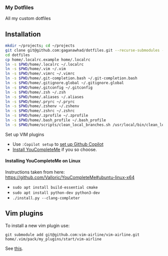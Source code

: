 ### My Dotfiles

All my custom dotfiles

Installation
------------

``` bash
mkdir ~/projects; cd ~/projects
git clone git@github.com:gaganawhad/dotfiles.git --recurse-submodules --shallow-submodules
cd dotfiles
cp home/.localrc.example home/.localrc
ln -s $PWD/home/.localrc ~/.localrc
ln -s $PWD/home/.vim ~/.vim
ln -s $PWD/home/.vimrc ~/.vimrc
ln -s $PWD/home/.git-completion.bash ~/.git-completion.bash
ln -s $PWD/home/.gitignore.global ~/.gitignore.global
ln -s $PWD/home/.gitconfig ~/.gitconfig
ln -s $PWD/home/.zsh ~/.zsh
ln -s $PWD/home/.aliases ~/.aliases
ln -s $PWD/home/.pryrc ~/.pryrc
ln -s $PWD/home/.zshenv ~/.zshenv
ln -s $PWD/home/.zshrc ~/.zshrc
ln -s $PWD/home/.zprofile ~/.zprofile
ln -s $PWD/home/.bash_profile ~/.bash_profile
ln -s $PWD/home/scripts/clean_local_branches.sh /usr/local/bin/clean_local_branches
```

Set up VIM plugins
 - Use `:Copilot setup` to [set up Github Copilot](https://github.com/github/copilot.vim?tab=readme-ov-file#getting-startedhttps://github.com/github/copilot.vim?tab=readme-ov-file#getting-started)
 - [Install YouCompleteMe](https://github.com/ycm-core/YouCompleteMe?tab=readme-ov-file#macos) if you so choose.

#### Installing YouCompleteMe on Linux
  Instructions taken from here: https://github.com/Valloric/YouCompleteMe#ubuntu-linux-x64
  - `sudo apt install build-essential cmake`
  - `sudo apt install python-dev python3-dev`
  - `./install.py --clang-completer`

Vim plugins
------------
To install a new vim plugin use:

`git submodule add git@github.com:vim-airline/vim-airline.git home/.vim/pack/my_plugins/start/vim-airline`

See [this](https://shapeshed.com/vim-packages/#adding-a-package).

